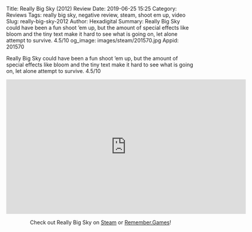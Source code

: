 Title: Really Big Sky (2012) Review
Date: 2019-06-25 15:25
Category: Reviews
Tags: really big sky, negative review, steam, shoot em up, video
Slug: really-big-sky-2012
Author: Hexadigital
Summary: Really Big Sky could have been a fun shoot ’em up, but the amount of special effects like bloom and the tiny text make it hard to see what is going on, let alone attempt to survive. 4.5/10
og_image: images/steam/201570.jpg
Appid: 201570

Really Big Sky could have been a fun shoot ’em up, but the amount of special effects like bloom and the tiny text make it hard to see what is going on, let alone attempt to survive. 4.5/10

<center><iframe src="https://www.youtube.com/embed/pz1lS_wcfP8?feature=oembed" allow="accelerometer; autoplay; encrypted-media; gyroscope; picture-in-picture" width="640" height="360" frameborder="0"></iframe>

Check out Really Big Sky on [Steam](https://store.steampowered.com/app/201570/?curator_clanid=34633900) or [Remember.Games](https://remember.games/game/2622/)!</center>